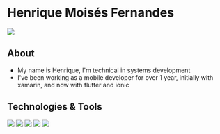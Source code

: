 # Henrique Moisés Fernandes

<a href="https://github.com/wRiqie/wRiqie">
  <img align="center" src="https://github-readme-stats.vercel.app/api?username=wRiqie&hide=contribs,prs,issues&count_private=true&show_icons=true&theme=tokyonight"/>
</a>

## About
- My name is Henrique, I'm technical in systems development 
- I've been working as a mobile developer for over 1 year, initially with xamarin, and now with flutter and ionic

## Technologies & Tools

![](https://img.shields.io/badge/Code-Flutter-informational?style=flat&logo=flutter&logoColor=white&color=1A1B27)
![](https://img.shields.io/badge/Code-Ionic-informational?style=flat&logo=Ionic&logoColor=white&color=1A1B27)
![](https://img.shields.io/badge/Code-Xamarin-informational?style=flat&logo=xamarin&logoColor=white&color=1A1B27)
![](https://img.shields.io/badge/Code-CSharp-informational?style=flat&logo=csharp&logoColor=white&color=1A1B27)
![](https://img.shields.io/badge/Database-SqlServer-informational?style=flat&logo=sql&logoColor=white&color=1A1B27)
